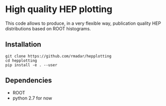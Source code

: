 # High quality HEP plotting

This code allows to produce, in a very flexible way, publication quality HEP distributions
based on ROOT histograms.

## Installation

```
git clone https://github.com/rmadar/hepplotting
cd hepplotting
pip install -e . --user
```
## Dependencies

  + ROOT
  + python 2.7 for now
